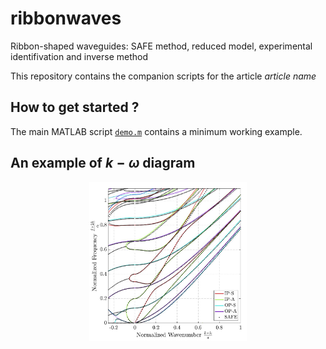 # ribbonwaves
 Ribbon-shaped waveguides: SAFE method, reduced model, experimental identifivation and inverse method

This repository contains the companion scripts for the article *article name*

## How to get started ?
The main MATLAB script [`demo.m`](demo.m) contains a minimum working example.

## An example of $k-\omega$ diagram
<p align="center"> 
  <img alt="Screenshot: Theta Scan Comparison" src="doc/kw_diagram_example.jpg" width="50%"/> 
</p>

